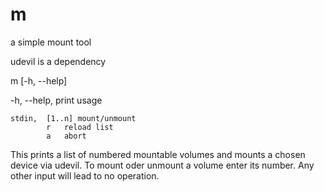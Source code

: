 m
=====

a simple mount tool


udevil is a dependency


m [-h, --help]

  -h, --help,	print usage

	stdin,	[1..n] mount/unmount
			r	reload list
			a	abort

This prints a list of numbered mountable volumes and mounts a chosen device via udevil.
To mount oder unmount a volume enter its number. Any other input will lead to no operation.
